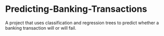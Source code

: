 # Predicting-Banking-Transactions
A project that uses classification and regression trees to predict whether a banking transaction will or will fail.
